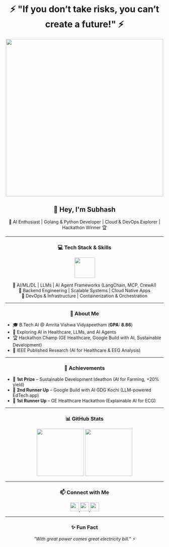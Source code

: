 <h1 align="center">⚡ "If you don’t take risks, you can’t create a future!" ⚡</h1>

<p align="center">
  <img src="https://giffiles.alphacoders.com/219/219969.gif" width="500" />
</p>

###

<h2 align="center">👋 Hey, I'm Subhash</h2>

<p align="center">
  🚀 AI Enthusiast | Golang & Python Developer | Cloud & DevOps Explorer | Hackathon Winner 🏆  
</p>

---

<h3 align="center">💻 Tech Stack & Skills</h3>

<div align="center">
  <img src="https://skillicons.dev/icons?i=go,py,java,linux,docker,kubernetes,aws,tensorflow,pytorch,fastapi,flask,graphql,postgres,tailwind" height="65" />
</div>

<p align="center">
  🔹 AI/ML/DL | LLMs | AI Agent Frameworks (LangChain, MCP, CrewAI)<br/>
  🔹 Backend Engineering | Scalable Systems | Cloud Native Apps<br/>
  🔹 DevOps & Infrastructure | Containerization & Orchestration
</p>

---

<h3 align="center">🚀 About Me</h3>

- 🎓 B.Tech AI @ Amrita Vishwa Vidyapeetham (**GPA: 8.86**)  
- 🧠 Exploring AI in Healthcare, LLMs, and AI Agents  
- 🏆 Hackathon Champ (GE Healthcare, Google Build with AI, Sustainable Development)  
- 📜 IEEE Published Research (AI for Healthcare & EEG Analysis)  

---

<h3 align="center">🏅 Achievements</h3>

- 🥇 **1st Prize** – Sustainable Development Ideathon (AI for Farming, +20% yield)  
- 🥈 **2nd Runner Up** – Google Build with AI GDG Kochi (LLM-powered EdTech app)  
- 🥈 **1st Runner Up** – GE Healthcare Hackathon (Explainable AI for ECG)  

---

<h3 align="center">📊 GitHub Stats</h3>

<div align="center">
  <img src="https://streak-stats.demolab.com?user=Khambampati-Subhash&theme=tokyonight&hide_border=false&border_radius=5" height="150" />
  <img src="https://github-profile-trophy.vercel.app?username=Khambampati-Subhash&theme=tokyonight&column=4&margin-w=10&margin-h=10" height="150" />
</div>

---

<h3 align="center">📫 Connect with Me</h3>

<div align="center">
  <a href="mailto:subhashkhambampati74@gmail.com">
    <img src="https://img.shields.io/badge/Gmail-D14836?style=for-the-badge&logo=gmail&logoColor=white" height="28" />
  </a>
  <a href="https://www.linkedin.com/in/subhash-khambampati">
    <img src="https://img.shields.io/badge/LinkedIn-0077B5?style=for-the-badge&logo=linkedin&logoColor=white" height="28" />
  </a>
  <a href="https://twitter.com/">
    <img src="https://img.shields.io/badge/Twitter-1DA1F2?style=for-the-badge&logo=twitter&logoColor=white" height="28" />
  </a>
</div>

---

<h3 align="center">✨ Fun Fact</h3>

<p align="center"><i>
  "With great power comes great electricity bill." ⚡
</i></p>
